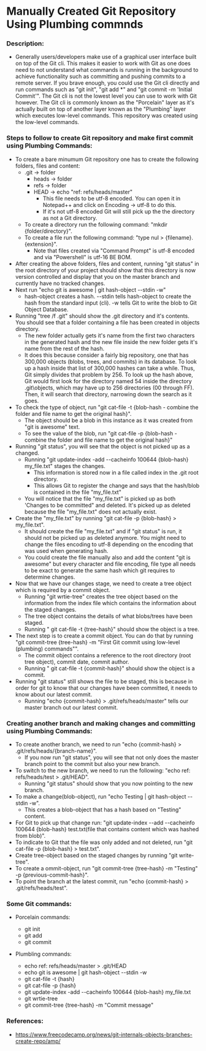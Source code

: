 # Manually Created Git Repository Using Plumbing commnds

### Description:

* Generally users/developers make use of a graphical user interface built on top of the Git cli. This makes it easier to work with Git as one does need to not understand what commands is running in the background to achieve functionality such as committing and pushing commits to a remote server. If you brave enough, you could use the Git cli directly and run commands such as "git init", "git add *" and "git commit -m 'Initial Commit'". The Git cli is not the lowest level you can use to work with Git however. The Git cli is commonly known as the "Porcelain" layer as it's actually built on top of another layer known as the "Plumbing" layer which executes low-level commands. This repository was created using the low-level commands.

### Steps to follow to create Git repository and make first commit using Plumbing Commands:

* To create a bare minumum Git repository one has to create the following folders, files and content:
	* .git -> folder
		* heads -> folder
		* refs -> folder
		* HEAD -> echo "ref: refs/heads/master"
			* This file needs to be utf-8 encoded. You can open it in Notepad++ and click on Encoding -> utf-8 to do this.
			* If it's not utf-8 encoded Git will still pick up the the directory as not a Git directory.
	* To create a directory run the following command: "mkdir {folder/directory}".
	* To create a file run the following command: "type nul > {filename}.{extension}".
		* Note that files created via "Command Prompt" is utf-8 encoded and via "Powershell" is utf-16 BE BOM.
* After creating the above folders, files and content, running "git status" in the root directory of your project should show that this directory is now version controlled and display that you on the master branch and currently have no tracked changes.
* Next run "echo git is awesome | git hash-object --stdin -w"
	* hash-object creates a hash. --stdin tells hash-object to create the hash from the standard input (cli). -w tells Git to write the blob to Git Object Database.
* Running "tree /f .git" should show the .git directory and it's contents. You should see that a folder containing a file has been created in objects directory.
	* The new folder actually gets it's name from the first two characters in the generated hash and the new file inside the new folder gets it's name from the rest of the hash.
	*  It does this because consider a fairly big repository, one that has 300,000 objects (blobs, trees, and commits) in its database. To look up a hash inside that list of 300,000 hashes can take a while. Thus, Git simply divides that problem by 256. To look up the hash above, Git would first look for the directory named 54 inside the directory .git\objects, which may have up to 256 directories (00 through FF). Then, it will search that directory, narrowing down the search as it goes.
* To check the type of object, run "git cat-file -t {blob-hash - combine the folder and file name to get the original hash}".
	* The object should be a blob in this instance as it was created from "git is awesome" text.
	* To see the value of the blob, run "git cat-file -p {blob-hash - combine the folder and file name to get the original hash}"
* Running "git status", you will see that the object is not picked up as a changed.
	* Running "git update-index -add --cacheinfo 100644 {blob-hash} my_file.txt" stages the changes.
		* This information is stored now in a file called index in the .git root directory.
		* This allows Git to register the change and says that the hash/blob is contained in the file "my_file.txt"
	* You will notice that the file "my_file.txt" is picked up as both 'Changes to be committed" and deleted. It's picked up as deleted because the file "my_file.txt" does not actually exist.
* Create the "my_file.txt" by running "git cat-file -p {blob-hash} > my_file.txt".
	* It should create the file "my_file.txt" and if "git status" is run, it should not be picked up as deleted anymore. You might need to change the files encoding to utf-8 depending on the encoding that was used when generating hash.
	* You could create the file manually also and add the content "git is awesome" but every character and file encoding, file type all needs to be exact to generate the same hash which git requires to determine changes.
* Now that we have our changes stage, we need to create a tree object which is required by a commit object.
	* Running "git wrtie-tree" creates the tree object based on the information from the index file which contains the information about the staged changes.
	* The tree object contains the details of what blobs/trees have been staged.
	* Running " git cat-file -t {tree-hash}" should show the object is a tree.
* The next step is to create a commit object. You can do that by running "git commit-tree {tree-hash} -m "First Git commit using low-level (plumbing) commands"".
	* The commit object contains a reference to the root directory (root tree object), commit date, commit author.
	* Running " git cat-file -t {commit-hash}" should show the object is a commit.
* Running "git status" still shows the file to be staged, this is because in order for git to know that our changes have been committed, it needs to know about our latest commit.
	* Running "echo {commit-hash} > .git/refs/heads/master" tells our master branch out our latest commit.

### Creating another branch and making changes and committing using Plumbing Commands:

* To create another branch, we need to run "echo {commit-hash} > .git/refs/heads/{branch-name}".
	* If you now run "git status", you will see that not only does the master branch point to the commit but also your new branch.
* To switch to the new branch, we need to run the following: "echo ref: refs/heads/test > .git/HEAD".
	* Running "git status" should show that you now pointing to the new branch.
* To make a change(blob-object), run "echo Testing | git hash-object --stdin -w".
	* This creates a blob-object that has a hash based on "Testing" content.
* For Git to pick up that change run: "git update-index --add --cacheinfo 100644 {blob-hash} test.txt(file that contains content which was hashed from blob)".
* To indicate to Git that the file was only added and not deleted, run "git cat-file -p {blob-hash} > test.txt".
* Create tree-object based on the staged changes by running "git write-tree".
* To create a ommit-object, run "git commit-tree {tree-hash} -m "Testing" -p {previous-commit-hash}".
* To point the branch at the latest commit, run "echo {commit-hash} > .git/refs/heads/test".

### Some Git commands:

* Porcelain commands:
	* git init
	* git add
	* git commit
	
* Plumbling commands:
	* echo ref: refs/heads/master > .git/HEAD
	* echo git is awesome | git hash-object --stdin -w
	* git cat-file -t {hash}
	* git cat-file -p {hash}
	* git update-index -add --cacheinfo 100644 {blob-hash} my_file.txt
	* git wrtie-tree
	* git commit-tree {tree-hash} -m "Commit message"
	

### References:
* https://www.freecodecamp.org/news/git-internals-objects-branches-create-repo/amp/